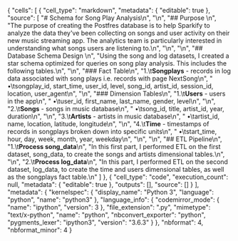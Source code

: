 {
 "cells": [
  {
   "cell_type": "markdown",
   "metadata": {
    "editable": true
   },
   "source": [
    "# Schema for Song Play Analysis\n",
    "\n",
    "## Purpose \n",
    "The purpose of creating the Postfres database is to help Sparkify to analyze the data they've been collecting on songs and user activity on their new music streaming app. The analytics team is particularly interested in understanding what songs users are listening to.\n",
    "\n",
    "\n",
    "## Database Schema Design  \n",
    "Using the song and log datasets, I created a star schema optimized for queries on song play analysis. This includes the following tables.\n",
    "\n",
    "### Fact Table\n",
    "1.\t**Songplays** - records in log data associated with song plays i.e. records with page NextSong\n",
    "    •\tsongplay_id, start_time, user_id, level, song_id, artist_id, session_id, location, user_agent\n",
    "\n",
    "### Dimension Tables\n",
    "1.\t**Users** - users in the app\n",
    "    •\tuser_id, first_name, last_name, gender, level\n",
    "\n",
    "2.\t**Songs** - songs in music database\n",
    "    •\tsong_id, title, artist_id, year, duration\n",
    "\n",
    "3.\t**Artists** - artists in music database\n",
    "    •\tartist_id, name, location, latitude, longitude\n",
    "\n",
    "4.\t**Time** - timestamps of records in songplays broken down into specific units\n",
    "    •\tstart_time, hour, day, week, month, year, weekday\n",
    "\n",
    "\n",
    "## ETL Pipeline\n",
    "1.\t**Process song_data**\n",
    "In this first part, I performed ETL on the first dataset, song_data, to create the songs and artists dimensional tables.\n",
    "\n",
    "2.\t**Process log_data**\n",
    "In this part, I performed ETL on the second dataset, log_data, to create the time and users dimensional tables, as well as the songplays fact table.\n"
   ]
  },
  {
   "cell_type": "code",
   "execution_count": null,
   "metadata": {
    "editable": true
   },
   "outputs": [],
   "source": []
  }
 ],
 "metadata": {
  "kernelspec": {
   "display_name": "Python 3",
   "language": "python",
   "name": "python3"
  },
  "language_info": {
   "codemirror_mode": {
    "name": "ipython",
    "version": 3
   },
   "file_extension": ".py",
   "mimetype": "text/x-python",
   "name": "python",
   "nbconvert_exporter": "python",
   "pygments_lexer": "ipython3",
   "version": "3.6.3"
  }
 },
 "nbformat": 4,
 "nbformat_minor": 4
}
